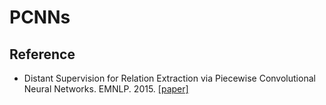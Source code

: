 # PCNNs


## Reference
- Distant Supervision for Relation Extraction via Piecewise Convolutional Neural Networks. EMNLP. 2015. [[paper]](https://doi.org/10.18653/v1/d15-1203)